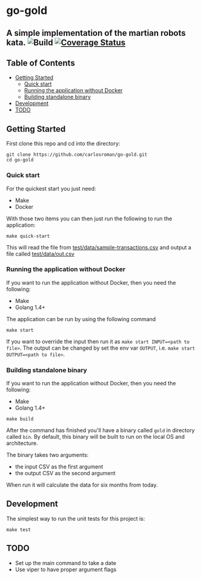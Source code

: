 # go-gold
A simple implementation of the martian robots kata.
![Build](https://github.com/carlosroman/go-gold/workflows/Run%20tests/badge.svg)
[![Coverage Status](https://coveralls.io/repos/github/carlosroman/go-gold/badge.svg?branch=master)](https://coveralls.io/github/carlosroman/go-gold?branch=main)
---

## Table of Contents

- [Getting Started](#getting-started)
    - [Quick start](#quick-start)
    - [Running the application without Docker](#running-the-application-without-docker)
    - [Building standalone binary](#building-standalone-binary)
- [Development](#development)
- [TODO](#TODO)

## Getting Started

First clone this repo and cd into the directory:

```
git clone https://github.com/carlosroman/go-gold.git
cd go-gold
```

### Quick start

For the quickest start you just need:

* Make
* Docker

With those two items you can then just run the following to run the application:

```
make quick-start
```

This will read the file from [test/data/sample-transactions.csv](test/data/sample-transactions.csv) and output a file called [test/data/out.csv](test/data/out.csv)  

### Running the application without Docker

If you want to run the application without Docker, then you need the following:

* Make
* Golang 1.4+

The application can be run by using the following command

```
make start
```

If you want to override the input then run it as `make start INPUT=<path to file>`.
The output can be changed by set the env var `OUTPUT`, i.e. `make start OUTPUT=<path to file>`. 

### Building standalone binary

If you want to run the application without Docker, then you need the following:

* Make
* Golang 1.4+

```
make build
```

After the command has finished you'll have a binary called `gold` in directory called `bin`.
By default, this binary will be built to run on the local OS and architecture.

The binary takes two arguments:

* the input CSV as the first argument
* the output CSV as the second argument

When run it will calculate the data for six months from today.

## Development

The simplest way to run the unit tests for this project is:

```
make test
```

## TODO

* Set up the main command to take a date
* Use viper to have proper argument flags
